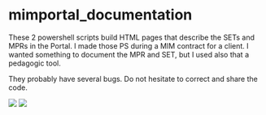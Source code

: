 # mimportal_documentation
These 2 powershell scripts build HTML pages that describe the SETs and MPRs in the Portal.  I made those PS during a MIM contract for a client.  I wanted something to document the MPR and SET, but I used also that a pedagogic tool.  

They probably have several bugs. Do not hesitate to correct and share the code.  


<img src="https://raw.githubusercontent.com/eplantequebec/readme-images/master/MIMDOC1.PNG" >
<img src="https://raw.githubusercontent.com/eplantequebec/readme-images/master/MIMDOC2.PNG" >
